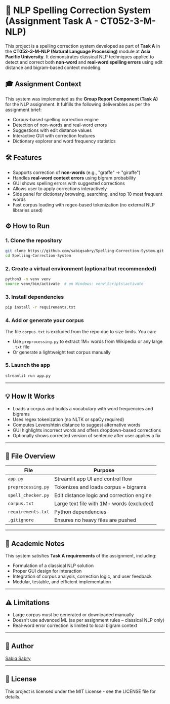 # 🧠 NLP Spelling Correction System (Assignment Task A - CT052-3-M-NLP)

This project is a spelling correction system developed as part of **Task A** in the **CT052-3-M-NLP (Natural Language Processing)** module at **Asia Pacific University**. It demonstrates classical NLP techniques applied to detect and correct both **non-word** and **real-word spelling errors** using edit distance and bigram-based context modeling.

## 🎓 Assignment Context
This system was implemented as the **Group Report Component (Task A)** for the NLP assignment. It fulfills the following deliverables as per the assignment brief:
- Corpus-based spelling correction engine
- Detection of non-words and real-word errors
- Suggestions with edit distance values
- Interactive GUI with correction features
- Dictionary explorer and word frequency statistics

## 🛠️ Features
- Supports correction of **non-words** (e.g., "graffe" → "giraffe")
- Handles **real-word context errors** using bigram probability
- GUI shows spelling errors with suggested corrections
- Allows user to apply corrections interactively
- Side panel for dictionary browsing, searching, and top 10 most frequent words
- Fast corpus loading with regex-based tokenization (no external NLP libraries used)

## ⚙️ How to Run

### 1. Clone the repository
```bash
git clone https://github.com/sabiqsabry/Spelling-Correction-System.git
cd Spelling-Correction-System
```

### 2. Create a virtual environment (optional but recommended)

```bash
python3 -m venv venv
source venv/bin/activate  # on Windows: venv\Scripts\activate
```

### 3. Install dependencies

```bash
pip install -r requirements.txt
```

### 4. Add or generate your corpus

The file `corpus.txt` is excluded from the repo due to size limits. You can:

* Use `preprocessing.py` to extract 1M+ words from Wikipedia or any large `.txt` file
* Or generate a lightweight test corpus manually

### 5. Launch the app

```bash
streamlit run app.py
```

---

## 💡 How It Works

* Loads a corpus and builds a vocabulary with word frequencies and bigrams
* Uses regex tokenization (no NLTK or spaCy required)
* Computes Levenshtein distance to suggest alternative words
* GUI highlights incorrect words and offers dropdown-based corrections
* Optionally shows corrected version of sentence after user applies a fix

---

## 📁 File Overview

| File               | Purpose                                   |
| ------------------ | ----------------------------------------- |
| `app.py`           | Streamlit app UI and control flow         |
| `preprocessing.py` | Tokenizes and loads corpus + bigrams      |
| `spell_checker.py` | Edit distance logic and correction engine |
| `corpus.txt`       | Large text file with 1M+ words (excluded) |
| `requirements.txt` | Python dependencies                       |
| `.gitignore`       | Ensures no heavy files are pushed         |

---

## 🔎 Academic Notes

This system satisfies **Task A requirements** of the assignment, including:

* Formulation of a classical NLP solution
* Proper GUI design for interaction
* Integration of corpus analysis, correction logic, and user feedback
* Modular, testable, and efficient implementation

---

## ⚠️ Limitations

* Large corpus must be generated or downloaded manually
* Doesn't use advanced ML (as per assignment rules – classical NLP only)
* Real-word error correction is limited to local bigram context

---

## 👤 Author

[Sabiq Sabry](https://github.com/sabiqsabry)

---

## 📝 License

This project is licensed under the MIT License - see the LICENSE file for details. 